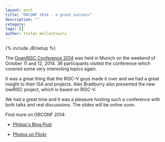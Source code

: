 ```yaml
---
layout: post
title: "ORCONF 2014 - a great success"
description: ""
category: 
tags: []
author: Stefan Wallentowitz
---
```

{% include JB/setup %}

The <a href="http://www.orconf.org">OpenRISC Conference 2014</a> was
held in Munich on the weekend of October 11 and 12, 2014. 36
participants visited the conference which covered some very
interesting topics again.

It was a great thing that the RISC-V guys made it over and we had a
great insight to their ISA and projects. Alex Bradburry also presented
the new lowRISC project, which is based on RISC-V.

We had a great time and it was a pleasure hosting such a conference
with both talks and real discussions. The slides will be online soon.

Find more on ORCONF 2014:

 - [Philipp's Blog
   Post](http://www.optimsoc.org/blog/2014/10/12/orconf2014.html)

 - [Photos on
   Flickr](https://www.flickr.com/photos/127858841@N06/sets/72157648274711327/)